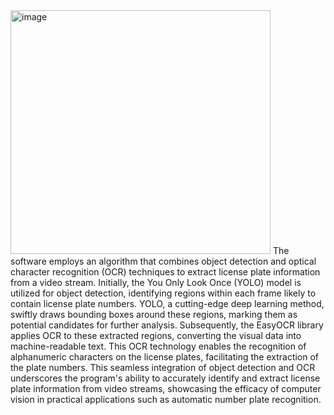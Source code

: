 <img width="416" height="390" alt="image" src="https://github.com/user-attachments/assets/9fb38dde-b6fc-4923-8c50-db9ef9754378" />
The software employs an algorithm that combines object detection and optical character recognition (OCR) techniques to extract license plate information from a video stream. Initially, the You Only Look Once (YOLO) model is utilized for object detection, identifying regions within each frame likely to contain license plate numbers. YOLO, a cutting-edge deep learning method, swiftly draws bounding boxes around these regions, marking them as potential candidates for further analysis. Subsequently, the EasyOCR library applies OCR to these extracted regions, converting the visual data into machine-readable text. This OCR technology enables the recognition of alphanumeric characters on the license plates, facilitating the extraction of the plate numbers. This seamless integration of object detection and OCR underscores the program's ability to accurately identify and extract license plate information from video streams, showcasing the efficacy of computer vision in practical applications such as automatic number plate recognition.
